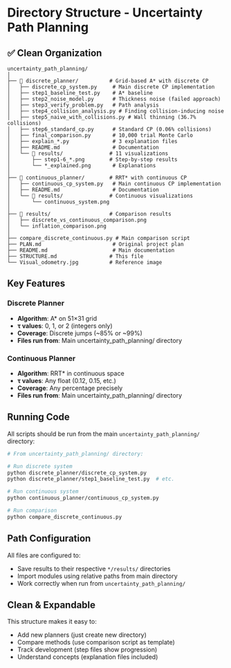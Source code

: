 # Directory Structure - Uncertainty Path Planning

## ✅ Clean Organization

```
uncertainty_path_planning/
│
├── 📁 discrete_planner/          # Grid-based A* with discrete CP
│   ├── discrete_cp_system.py     # Main discrete CP implementation
│   ├── step1_baseline_test.py    # A* baseline
│   ├── step2_noise_model.py      # Thickness noise (failed approach)
│   ├── step3_verify_problem.py   # Path analysis
│   ├── step4_collision_analysis.py # Finding collision-inducing noise
│   ├── step5_naive_with_collisions.py # Wall thinning (36.7% collisions)
│   ├── step6_standard_cp.py      # Standard CP (0.06% collisions)
│   ├── final_comparison.py       # 10,000 trial Monte Carlo
│   ├── explain_*.py              # 3 explanation files
│   ├── README.md                 # Documentation
│   └── 📁 results/               # 11 visualizations
│       ├── step1-6_*.png        # Step-by-step results
│       └── *_explained.png       # Explanations
│
├── 📁 continuous_planner/        # RRT* with continuous CP
│   ├── continuous_cp_system.py   # Main continuous CP implementation
│   ├── README.md                 # Documentation
│   └── 📁 results/               # Continuous visualizations
│       └── continuous_system.png
│
├── 📁 results/                   # Comparison results
│   ├── discrete_vs_continuous_comparison.png
│   └── inflation_comparison.png
│
├── compare_discrete_continuous.py # Main comparison script
├── PLAN.md                       # Original project plan
├── README.md                     # Main documentation
├── STRUCTURE.md                 # This file
└── Visual_odometry.jpg          # Reference image
```

## Key Features

### Discrete Planner
- **Algorithm**: A* on 51×31 grid
- **τ values**: 0, 1, or 2 (integers only)
- **Coverage**: Discrete jumps (~85% or ~99%)
- **Files run from**: Main uncertainty_path_planning/ directory

### Continuous Planner  
- **Algorithm**: RRT* in continuous space
- **τ values**: Any float (0.12, 0.15, etc.)
- **Coverage**: Any percentage precisely
- **Files run from**: Main uncertainty_path_planning/ directory

## Running Code

All scripts should be run from the main `uncertainty_path_planning/` directory:

```bash
# From uncertainty_path_planning/ directory:

# Run discrete system
python discrete_planner/discrete_cp_system.py
python discrete_planner/step1_baseline_test.py  # etc.

# Run continuous system
python continuous_planner/continuous_cp_system.py

# Run comparison
python compare_discrete_continuous.py
```

## Path Configuration

All files are configured to:
- Save results to their respective `*/results/` directories
- Import modules using relative paths from main directory
- Work correctly when run from `uncertainty_path_planning/`

## Clean & Expandable

This structure makes it easy to:
- Add new planners (just create new directory)
- Compare methods (use comparison script as template)
- Track development (step files show progression)
- Understand concepts (explanation files included)